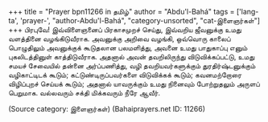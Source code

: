+++
title = "Prayer bpn11266 in தமிழ்"
author = "Abdu'l-Bahá"
tags = ['lang-ta', 'prayer-', "author-Abdu'l-Bahá", "category-unsorted", "cat-இளைஞர்கள்"]
+++
பிரபுவே! இவ்விளைஞனைப் பிரகாசமுறச் செய்து, இவ்வறிய ஜீவனுக்கு உமது வளத்தினை வழங்கிடுவீராக. அவனுக்கு அறிவை வழங்கி, ஒவ்வொரு காலைப் பொழுதிலும் அவனுக்குக் கூடுதலான பலமளித்து, அவனை உமது பாதுகாப்பு எனும் புகலிடத்தினுள் காத்திடுவீராக. அதனால் அவன் தவறிலிருந்து விடுவிக்கப்பட்டு, உமது சமயச் சேவையில் தன்னை அர்ப்பணித்து,  வழி தவறியவர்களுக்கும் துரதிர்ஷ்டனுக்கும் வழிகாட்டிடக் கூடும்; கட்டுண்டிருப்பவர்களை விடுவிக்கக் கூடும்; கவனமற்றோரை விழிப்புறச் செய்யக் கூடும்; அதனால் யாவருக்கும் உமது நினைவும் போற்றுதலும் அருளப் பெறுமாக. வல்லவரும் சக்தி மிக்கவரும் நீரே ஆவீர்.

(Source category: இளைஞர்கள்)
(Bahaiprayers.net ID: 11266)
